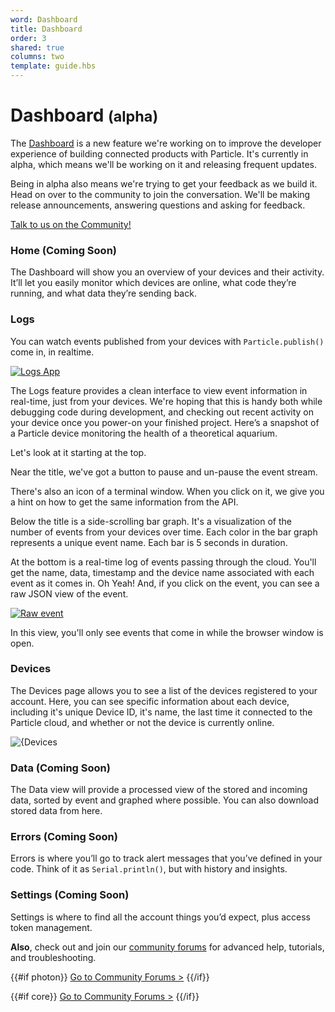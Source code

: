 ```yaml
---
word: Dashboard
title: Dashboard
order: 3
shared: true
columns: two
template: guide.hbs
---
```



# Dashboard <small class="beta">(alpha)</small>

The [Dashboard](https://dashboard.particle.io) is a new feature we're working on to improve the developer experience of building connected products with Particle. It's currently in alpha, which means we'll be working on it and releasing frequent updates.

Being in alpha also means we're trying to get your feedback as we build it. Head on over to the community to join the conversation. We'll be making release announcements, answering questions and asking for feedback.

[Talk to us on the Community!](http://community.particle.io/t/fleet-management-dashboard-alpha-run-feedback/11118)

### Home (Coming Soon)

The Dashboard will show you an overview of your devices and their activity. It’ll let you easily monitor which devices are online, what code they’re running, and what data they’re sending back.

### Logs

You can watch events published from your devices with `Particle.publish()` come in, in realtime.

[![Logs App]({{assets}}/images/dashboard/logs-big-picture.png)]({{assets}}/images/dashboard/logs-big-picture.png)



The Logs feature provides a clean interface to view event information in real-time, just from your devices. We're hoping that this is handy both while debugging code during development, and checking out recent activity on your device once you power-on your finished project. Here’s a snapshot of a Particle device monitoring the health of a theoretical aquarium.

Let's look at it starting at the top.

Near the title, we've got a button to pause and un-pause the event stream.

There's also an icon of a terminal window. When you click on it, we give you a hint on how to get the same information from the API.

Below the title is a side-scrolling bar graph. It's a visualization of the number of events from your devices over time. Each color in the bar graph represents a unique event name. Each bar is 5 seconds in duration.

At the bottom is a real-time log of events passing through the cloud. You'll get the name, data, timestamp and the device name associated with each event as it comes in. Oh Yeah! And, if you click on the event, you can see a raw JSON view of the event.

[![Raw event]({{assets}}/images/dashboard/raw-event.jpg)]({{assets}}/images/dashboard/raw-event.jpg)

In this view, you'll only see events that come in while the browser window is open.


### Devices

The Devices page allows you to see a list of the devices registered to your account. Here, you can see specific information about each device, including it's unique Device ID, it's name, the last time it connected to the Particle cloud, and whether or not the device is currently online.

![{Devices]({{assets}}/images/devices.png)

### Data (Coming Soon)

The Data view will provide a processed view of the stored and incoming data, sorted by event and graphed where possible. You can also download stored data from here.

### Errors (Coming Soon)

Errors is where you’ll go to track alert messages that you’ve defined in your code. Think of it as `Serial.println()`, but with history and insights.

### Settings (Coming Soon)

Settings is where to find all the account things you’d expect, plus access token management.


**Also**, check out and join our [community forums](http://community.particle.io/) for advanced help, tutorials, and troubleshooting.

{{#if photon}}
[Go to Community Forums >](http://community.particle.io/c/troubleshooting)
{{/if}}

{{#if core}}
[Go to Community Forums >](http://community.particle.io/c/troubleshooting)
{{/if}}
